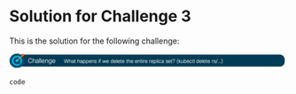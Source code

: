 # Solution for Challenge 3

This is the solution for the following challenge:

![Challenge 3](../../img/challenge3.png?raw=true "Challenge 3")



```
code
```
